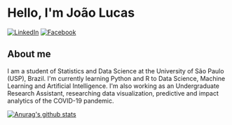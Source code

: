 # Hello, I'm João Lucas 

[![LinkedIn](https://img.shields.io/static/v1?label=LinkedIn&message=%20&color=blue&logo=LinkedIn&style=flat-square&logoColor=white)](https://www.linkedin.com/in/jo%C3%A3o-lucas-liberato-a78594208/)
[![Facebook](https://img.shields.io/static/v1?label=Facebook&message=%20&color=blue&logo=Facebook&style=flat-square&logoColor=white)](https://www.facebook.com/profile.php?id=100046698726845)

## About me

I am a student of Statistics and Data Science at the University of São Paulo (USP), Brazil. I'm currently learning Python and R to Data Science, Machine Learning and Artificial Intelligence. I'm also working as an Undergraduate Research Assistant, researching data visualization, predictive and impact analytics of the COVID-19 pandemic.


[![Anurag's github stats](https://github-readme-stats.vercel.app/api?username=joaoolucas)](https://github.com/anuraghazra/github-readme-stats)
